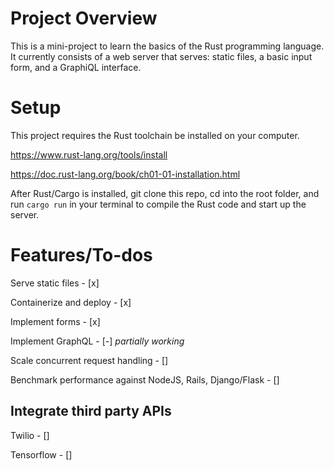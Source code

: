 # Project Overview

This is a mini-project to learn the basics of the Rust programming language. 
It currently consists of a web server that serves: static files, a basic input form, and a GraphiQL interface.

# Setup

This project requires the Rust toolchain be installed on your computer.

https://www.rust-lang.org/tools/install

https://doc.rust-lang.org/book/ch01-01-installation.html

After Rust/Cargo is installed, git clone this repo, cd into the root folder, and run `cargo run` in your terminal to compile the Rust code and start up the server.

# Features/To-dos

Serve static files - [x]

Containerize and deploy - [x]

Implement forms - [x]

Implement GraphQL - [-] *partially working*

Scale concurrent request handling - []

Benchmark performance against NodeJS, Rails, Django/Flask - []

## Integrate third party APIs

Twilio - []

Tensorflow - []
